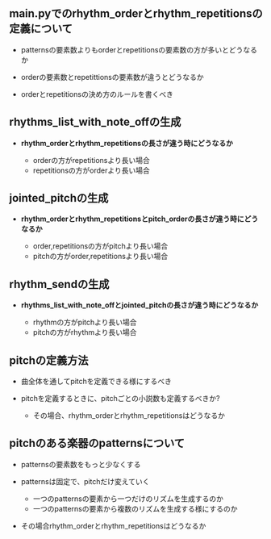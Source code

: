 ## main.pyでのrhythm_orderとrhythm_repetitionsの定義について
- patternsの要素数よりもorderとrepetitionsの要素数の方が多いとどうなるか
  
- orderの要素数とrepetittionsの要素数が違うとどうなるか

- orderとrepetitionsの決め方のルールを書くべき

## rhythms_list_with_note_offの生成
- **rhythm_orderとrhythm_repetitionsの長さが違う時にどうなるか**
  
  - orderの方がrepetitionsより長い場合
  - repetitionsの方がorderより長い場合


## jointed_pitchの生成
- **rhythm_orderとrhythm_repetitionsとpitch_orderの長さが違う時にどうなるか**
  
  - order,repetitionsの方がpitchより長い場合
  - pitchの方がorder,repetitionsより長い場合


## rhythm_sendの生成
- **rhythms_list_with_note_offとjointed_pitchの長さが違う時にどうなるか**
  
  - rhythmの方がpitchより長い場合
  - pitchの方がrhythmより長い場合

## pitchの定義方法
- 曲全体を通してpitchを定義できる様にするべき

- pitchを定義するときに、pitchごとの小説数も定義するべきか?
  - その場合、rhythm_orderとrhythm_repetitionsはどうなるか

## pitchのある楽器のpatternsについて
- patternsの要素数をもっと少なくする
- patternsは固定で、pitchだけ変えていく
    - 一つのpatternsの要素から一つだけのリズムを生成するのか
    - 一つのpatternsの要素から複数のリズムを生成する様にするのか
   
- その場合rhythm_orderとrhythm_repetitionsはどうなるか

